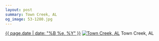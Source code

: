 ```yaml
---
layout: post
summary: Town Creek, AL
og_image: 53-1280.jpg
---
```


<p>
  <time><a href="/53">{{ page.date | date: "%B %e, %Y" }}</a></time>
  <a href="/53"><img src="{{ site.assets_url }}/53-640.jpg" srcset="{{ site.assets_url }}/53-1280.jpg 1280w, {{ site.assets_url }}/53-960.jpg 960w, {{ site.assets_url }}/53-640.jpg 640w, {{ site.assets_url }}/53-320.jpg 320w" sizes="(min-width: 700px) 50vw, calc(100vw - 2rem)" alt="Town Creek, AL" /></a>
  <span>Town Creek, AL</span>
</p>
